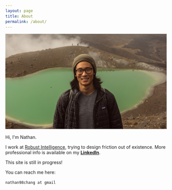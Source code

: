 ```yaml
---
layout: page
title: About
permalink: /about/
---
```

<img src="/assets/images/self.jpg" >

Hi, I'm Nathan.

I work at [Robust Intelligence](https://www.robustintelligence.com/),
trying to design friction out of existence. More professional info is available
on my **[LinkedIn](https://www.linkedin.com/in/thisisnathanchang/)**.

This site is still in progress! 

You can reach me here:

`nathan98chang at gmail`
